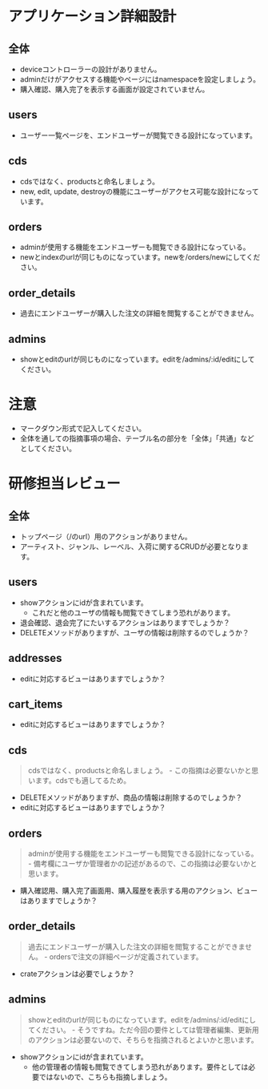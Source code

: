 # アプリケーション詳細設計
## 全体
- deviceコントローラーの設計がありません。
- adminだけがアクセスする機能やページにはnamespaceを設定しましょう。
- 購入確認、購入完了を表示する画面が設定されていません。

## users
  - ユーザー一覧ページを、エンドユーザーが閲覧できる設計になっています。

## cds
  - cdsではなく、productsと命名しましょう。
  - new, edit, update, destroyの機能にユーザーがアクセス可能な設計になっています。
  
## orders
  - adminが使用する機能をエンドユーザーも閲覧できる設計になっている。
  - newとindexのurlが同じものになっています。newを/orders/newにしてください。

## order_details
  - 過去にエンドユーザーが購入した注文の詳細を閲覧することができません。

## admins
  - showとeditのurlが同じものになっています。editを/admins/:id/editにしてください。


# 注意
* マークダウン形式で記入してください。
* 全体を通しての指摘事項の場合、テーブル名の部分を「全体」「共通」などとしてください。



# 研修担当レビュー

## 全体
- トップページ（/のurl）用のアクションがありません。
- アーティスト、ジャンル、レーベル、入荷に関するCRUDが必要となります。

## users
  - showアクションにidが含まれています。
    - これだと他のユーザの情報も閲覧できてしまう恐れがあります。
  - 退会確認、退会完了にたいするアクションはありますでしょうか？
  - DELETEメソッドがありますが、ユーザの情報は削除するのでしょうか？

## addresses
- editに対応するビューはありますでしょうか？

## cart_items
- editに対応するビューはありますでしょうか？

## cds
  > cdsではなく、productsと命名しましょう。
    - この指摘は必要ないかと思います。cdsでも適してるため。
  - DELETEメソッドがありますが、商品の情報は削除するのでしょうか？
  - editに対応するビューはありますでしょうか？
  
## orders
  > adminが使用する機能をエンドユーザーも閲覧できる設計になっている。
    - 備考欄にユーザか管理者かの記述があるので、この指摘は必要ないかと思います。
  - 購入確認用、購入完了画面用、購入履歴を表示する用のアクション、ビューはありますでしょうか？

## order_details
  > 過去にエンドユーザーが購入した注文の詳細を閲覧することができません。
    - ordersで注文の詳細ページが定義されています。
  - crateアクションは必要でしょうか？

## admins
  > showとeditのurlが同じものになっています。editを/admins/:id/editにしてください。
    - そうですね。ただ今回の要件としては管理者編集、更新用のアクションは必要ないので、そちらを指摘されるとよいかと思います。
  - showアクションにidが含まれています。
    - 他の管理者の情報も閲覧できてしまう恐れがあります。要件としては必要ではないので、こちらも指摘しましょう。
